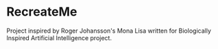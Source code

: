 # RecreateMe
Project inspired by Roger Johansson's Mona Lisa written for Biologically Inspired Artificial Intelligence project.
